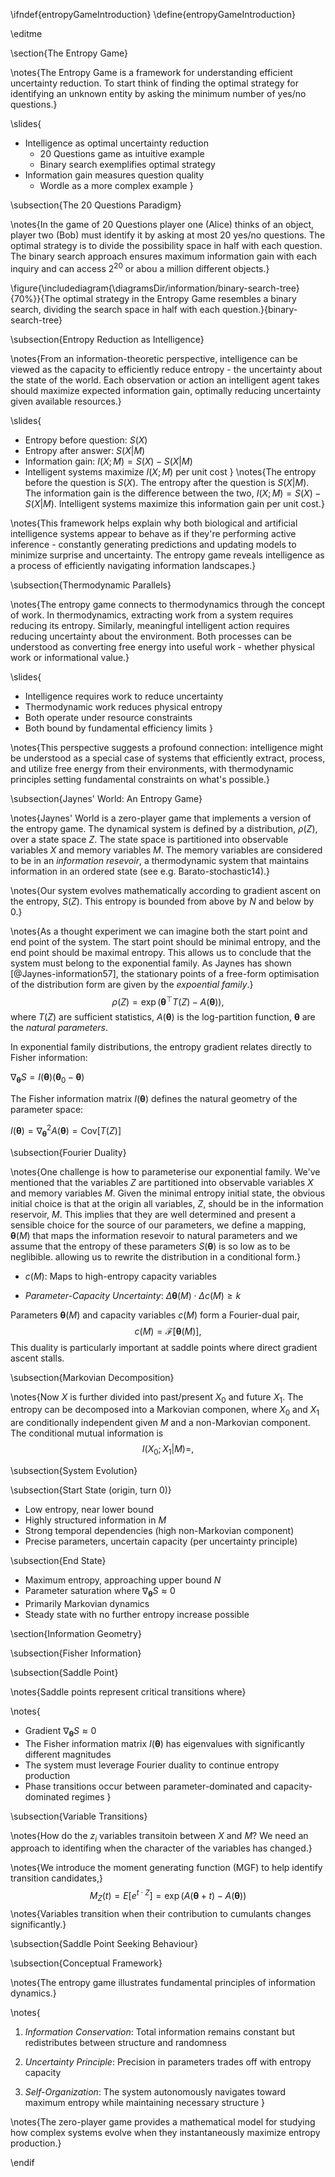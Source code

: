 \ifndef{entropyGameIntroduction}
\define{entropyGameIntroduction}

\editme

\section{The Entropy Game}

\notes{The Entropy Game is a framework for understanding efficient uncertainty reduction. To start think of finding the optimal strategy for identifying an unknown entity by asking the minimum number of yes/no questions.}

\slides{
* Intelligence as optimal uncertainty reduction
  * 20 Questions game as intuitive example
  * Binary search exemplifies optimal strategy
* Information gain measures question quality
  * Wordle as a more complex example
}

\subsection{The 20 Questions Paradigm}

\notes{In the game of 20 Questions player one (Alice) thinks of an object, player two (Bob) must identify it by asking at most 20 yes/no questions. The optimal strategy is to divide the possibility space in half with each question. The binary search approach ensures maximum information gain with each inquiry and can access $2^20$ or abou a million different objects.}

\figure{\includediagram{\diagramsDir/information/binary-search-tree}{70%}}{The optimal strategy in the Entropy Game resembles a binary search, dividing the search space in half with each question.}{binary-search-tree}

\subsection{Entropy Reduction as Intelligence}

\notes{From an information-theoretic perspective, intelligence can be viewed as the capacity to efficiently reduce entropy - the uncertainty about the state of the world. Each observation or action an intelligent agent takes should maximize expected information gain, optimally reducing uncertainty given available resources.}

\slides{
* Entropy before question: $S(X)$
* Entropy after answer: $S(X|M)$
* Information gain: $I(X;M) = S(X) - S(X|M)$
* Intelligent systems maximize $I(X;M)$ per unit cost
}
\notes{The entropy before the question is $S(X)$. The entropy after the question is $S(X|M)$. The information gain is the difference between the two, $I(X;M) = S(X) - S(X|M)$. Intelligent systems maximize this information gain per unit cost.}

\notes{This framework helps explain why both biological and artificial intelligence systems appear to behave as if they're performing active inference - constantly generating predictions and updating models to minimize surprise and uncertainty. The entropy game reveals intelligence as a process of efficiently navigating information landscapes.}

\subsection{Thermodynamic Parallels}

\notes{The entropy game connects to thermodynamics through the concept of work. In thermodynamics, extracting work from a system requires reducing its entropy. Similarly, meaningful intelligent action requires reducing uncertainty about the environment. Both processes can be understood as converting free energy into useful work - whether physical work or informational value.}

\slides{
* Intelligence requires work to reduce uncertainty
* Thermodynamic work reduces physical entropy
* Both operate under resource constraints
* Both bound by fundamental efficiency limits
}

\notes{This perspective suggests a profound connection: intelligence might be understood as a special case of systems that efficiently extract, process, and utilize free energy from their environments, with thermodynamic principles setting fundamental constraints on what's possible.}

\subsection{Jaynes' World: An Entropy Game}

\notes{Jaynes' World is a zero-player game that implements a version of the entropy game. The dynamical system is defined by a distribution, $\rho(Z)$, over a state space $Z$. The state space is partitioned into observable variables $X$ and memory variables $M$. The memory variables are considered to be in an *information resevoir*, a thermodynamic system that maintains information in an ordered state (see e.g. Barato-stochastic14).}

\notes{Our system evolves mathematically according to gradient ascent on the entropy, $S(Z)$. This entropy is bounded from above by $N$ and below by 0.}

\notes{As a thought experiment we can imagine both the start point and end point of the system. The start point should be minimal entropy, and the end point should be maximal entropy. This allows us to conclude that the system must belong to the exponential family. As Jaynes has shown [@Jaynes-information57], the stationary points of a free-form optimisation of the distribution form are given by the *expoential family*.}
$$
\rho(Z) = \exp(\boldsymbol{\theta}^\top T(Z) - A(\boldsymbol{\theta})),
$$
where $T(Z)$ are sufficient statistics, $A(\boldsymbol{\theta})$ is the log-partition function, $\boldsymbol{\theta}$ are the *natural parameters*.

In exponential family distributions, the entropy gradient relates directly to Fisher information:

$\nabla_{\boldsymbol{\theta}}S = I(\boldsymbol{\theta})(\boldsymbol{\theta}_0 - \boldsymbol{\theta})$

The Fisher information matrix $I(\boldsymbol{\theta})$ defines the natural geometry of the parameter space:

$I(\boldsymbol{\theta}) = \nabla^2_{\boldsymbol{\theta}} A(\boldsymbol{\theta}) = \text{Cov}[T(Z)]$

\subsection{Fourier Duality}

\notes{One challenge is how to parameterise our exponential family. We've mentioned that the variables $Z$ are partitioned into observable variables $X$ and memory variables $M$. Given the minimal entropy initial state, the obvious initial choice is that at the origin all variables, $Z$, should be in the information reservoir, $M$. This implies that they are well determined and present a sensible choice for the source of our parameters, we define a mapping,  $\boldsymbol{\theta}(M)$ that maps the information resevoir to natural parameters and we assume that the entropy of these parameters $S(\boldsymbol{\theta})$ is so low as to be neglibible. allowing us to rewrite the distribution in a conditional form.}


   - $c(M)$: Maps to high-entropy capacity variables

- *Parameter-Capacity Uncertainty*: $\Delta\boldsymbol{\theta}(M) \cdot \Delta c(M) \geq k$



Parameters $\boldsymbol{\theta}(M)$ and capacity variables $c(M)$ form a Fourier-dual pair,
$$
c(M) = \mathcal{F}[\boldsymbol{\theta}(M)],
$$
This duality is particularly important at saddle points where direct gradient ascent stalls.

\subsection{Markovian Decomposition}

\notes{Now $X$ is further divided into past/present $X_0$ and future $X_1$. The entropy can be decomposed into a Markovian componen, where $X_0$ and $X_1$ are conditionally independent given $M$ and a non-Markovian component. The conditional mutual information is 
$$
I(X_0; X_1 | M) =,
$$

\subsection{System Evolution}

\subsection{Start State (origin, turn 0)}

- Low entropy, near lower bound
- Highly structured information in $M$
- Strong temporal dependencies (high non-Markovian component)
- Precise parameters, uncertain capacity (per uncertainty principle)

\subsection{End State}

- Maximum entropy, approaching upper bound $N$
- Parameter saturation where $\nabla_{\boldsymbol{\theta}}S \approx 0$
- Primarily Markovian dynamics
- Steady state with no further entropy increase possible

\section{Information Geometry}

\subsection{Fisher Information}



\subsection{Saddle Point}

\notes{Saddle points represent critical transitions where}

\notes{
- Gradient $\nabla_{\boldsymbol{\theta}}S \approx 0$
- The Fisher information matrix $I(\boldsymbol{\theta})$ has eigenvalues with significantly different magnitudes
- The system must leverage Fourier duality to continue entropy production
- Phase transitions occur between parameter-dominated and capacity-dominated regimes
}


\subsection{Variable Transitions}

\notes{How do the $z_i$ variables transitoin between $X$ and $M$? We need an approach to identifing when the character of the variables has changed.}

\notes{We introduce the moment generating function (MGF) to help identify transition candidates,}
$$
M_Z(t) = E[e^{t \cdot Z}] = \exp(A(\boldsymbol{\theta}+t) - A(\boldsymbol{\theta}))
$$
\notes{Variables transition when their contribution to cumulants changes significantly.}

\subsection{Saddle Point Seeking Behaviour}

\subsection{Conceptual Framework}

\notes{The entropy game illustrates fundamental principles of information dynamics.}

\notes{
1. *Information Conservation*: Total information remains constant but redistributes between structure and randomness

2. *Uncertainty Principle*: Precision in parameters trades off with entropy capacity

3. *Self-Organization*: The system autonomously navigates toward maximum entropy while maintaining necessary structure
}

\notes{The zero-player game provides a mathematical model for studying how complex systems evolve when they instantaneously maximize entropy production.}

\endif 